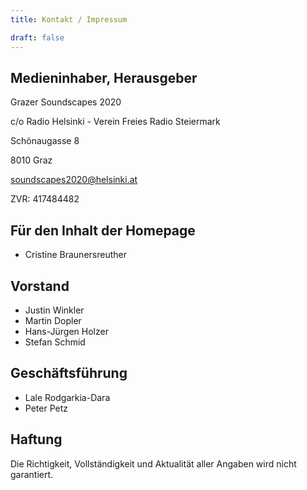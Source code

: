 ```yaml
---
title: Kontakt / Impressum

draft: false
---
```


## Medieninhaber, Herausgeber

Grazer Soundscapes 2020

c/o Radio Helsinki - Verein Freies Radio Steiermark

Schönaugasse 8

8010 Graz

<soundscapes2020@helsinki.at>

ZVR: 417484482

## Für den Inhalt der Homepage
* Cristine Braunersreuther

## Vorstand
* Justin Winkler
* Martin Dopler
* Hans-Jürgen Holzer
* Stefan Schmid

## Geschäftsführung
* Lale Rodgarkia-Dara
* Peter Petz 

## Haftung

Die Richtigkeit, Vollständigkeit und Aktualität aller Angaben wird nicht garantiert.

